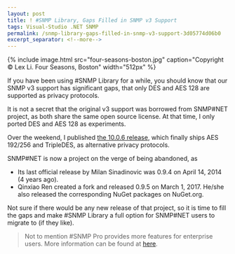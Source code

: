 ```yaml
---
layout: post
title: ! #SNMP Library, Gaps Filled in SNMP v3 Support
tags: Visual-Studio .NET SNMP
permalink: /snmp-library-gaps-filled-in-snmp-v3-support-3d05774d06b0
excerpt_separator: <!--more-->
---
```

{% include image.html
src="four-seasons-boston.jpg" caption="Copyright © Lex Li. Four Seasons, Boston" width="512px" %}

If you have been using #SNMP Library for a while, you should know that our SNMP v3 support has significant gaps, that only DES and AES 128 are supported as privacy protocols.
<!--more-->

It is not a secret that the original v3 support was borrowed from SNMP#NET project, as both share the same open source license. At that time, I only ported DES and AES 128 as experiments.

Over the weekend, I published [the 10.0.6 release](https://www.nuget.org/packages/Lextm.SharpSnmpLib/), which finally ships AES 192/256 and TripleDES, as alternative privacy protocols.

SNMP#NET is now a project on the verge of being abandoned, as

* Its last official release by Milan Sinadinovic was 0.9.4 on April 14, 2014 (4 years ago).
* Qinxiao Ren created a fork and released 0.9.5 on March 1, 2017. He/she also released the corresponding NuGet packages on NuGet.org.

Not sure if there would be any new release of that project, so it is time to fill the gaps and make #SNMP Library a full option for SNMP#NET users to migrate to (if they like).

> Not to mention #SNMP Pro provides more features for enterprise users. More information can be found at [here](https://pro.sharpsnmp.com).
